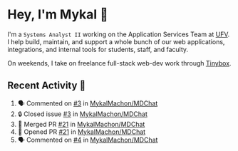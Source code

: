 # Hey, I'm Mykal 👋

I'm a `Systems Analyst II` working on the Application Services Team at [UFV](https://ufv.ca). 
I help build, maintain, and support a whole bunch of our web applications, integrations, and internal tools for students, staff, and faculty.

On weekends, I take on freelance full-stack web-dev work through [Tinybox](https://tinybox.dev).

## Recent Activity 🚀

<!--START_SECTION:activity-->
1. 🗣 Commented on [#3](https://github.com/MykalMachon/MDChat/issues/3#issuecomment-1868594310) in [MykalMachon/MDChat](https://github.com/MykalMachon/MDChat)
2. 🔒 Closed issue [#3](https://github.com/MykalMachon/MDChat/issues/3) in [MykalMachon/MDChat](https://github.com/MykalMachon/MDChat)
3. 🎉 Merged PR [#21](https://github.com/MykalMachon/MDChat/pull/21) in [MykalMachon/MDChat](https://github.com/MykalMachon/MDChat)
4. 💪 Opened PR [#21](https://github.com/MykalMachon/MDChat/pull/21) in [MykalMachon/MDChat](https://github.com/MykalMachon/MDChat)
5. 🗣 Commented on [#4](https://github.com/MykalMachon/MDChat/issues/4#issuecomment-1868019154) in [MykalMachon/MDChat](https://github.com/MykalMachon/MDChat)
<!--END_SECTION:activity-->
